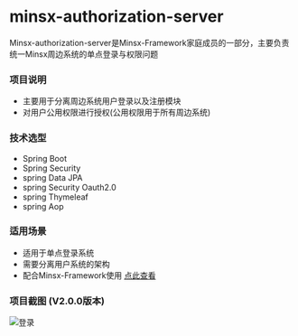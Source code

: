 # minsx-authorization-server
Minsx-authorization-server是Minsx-Framework家庭成员的一部分，主要负责统一Minsx周边系统的单点登录与权限问题

### 项目说明
+ 主要用于分离周边系统用户登录以及注册模块
+ 对用户公用权限进行授权(公用权限用于所有周边系统)

### 技术选型
+ Spring Boot
+ Spring Security
+ spring Data JPA
+ spring Security Oauth2.0
+ spring Thymeleaf
+ spring Aop

### 适用场景
+ 适用于单点登录系统
+ 需要分离用户系统的架构
+ 配合Minsx-Framework使用 [点此查看](https://github.com/MinsxFramework/minsx-framework)

### 项目截图 (V2.0.0版本)
![登录](https://raw.githubusercontent.com/MinsxFramework/minsx-authorization-server/master/doc/login.png "登录")



